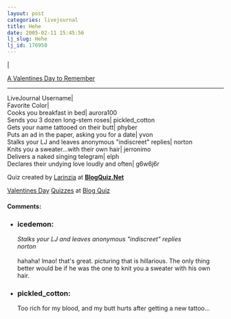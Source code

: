 ```yaml
---
layout: post
categories: livejournal
title: Hehe
date: 2005-02-11 15:45:56
lj_slug: Hehe
lj_id: 176950
---
```

| 



[A Valentines Day to Remember](http://www.blogquiz.net/quizzes/LiveJournal-Memes/132/A-Valentines-Day-to-Remember)  



---  
LiveJournal Username|   
Favorite Color|   
Cooks you breakfast in bed| aurora100  
Sends you 3 dozen long-stem roses| pickled_cotton  
Gets your name tattooed on their butt| phyber  
Puts an ad in the paper, asking you for a date| yvon  
Stalks your LJ and leaves anonymous "indiscreet" replies| norton  
Knits you a sweater...with their own hair| jerronimo  
Delivers a naked singing telegram| elph  
Declares their undying love loudly and often| g6w6j6r  



Quiz created by [Larinzia](http://www.blogquiz.net/profiles/227/Larinzia) at **[BlogQuiz.Net](http://www.blogquiz.net)**  



[Valentines Day](http://www.blogquiz.net/search?q=valentines) [Quizzes](http://www.blogquiz.net/) at [Blog Quiz](http://www.blogquiz.net/)


<div id="comments"><h4>Comments:</h4><div class="lj-comments"><ul>
<li><h3>icedemon: </h3>
<a id="comment-323"></a>
<p><i>Stalks your LJ and leaves anonymous "indiscreet" replies<br>
norton</i>
<br>
<br>
hahaha! lmao! that's great. picturing that is hillarious. The only thing better would be if he was the one to knit you a sweater with his own hair.</p>
</li>
<li><h3>pickled_cotton: </h3>
<a id="comment-324"></a>
<p>Too rich for my blood, and my butt hurts after getting a new tattoo...</p>
</li>
</ul></div></div>
